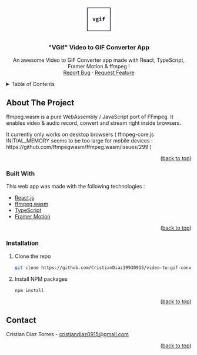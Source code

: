 <!-- PROJECT LOGO -->
<br />
<div align="center">
  <a href="https://github.com/CristianDiaz19930915/video-to-gif-converter-react-app">
    <img src="public/vgif-logo.png" alt="Logo" width="80" height="80">
  </a>

  <h3 align="center">"VGif" Video to GIF Converter App</h3>

  <p align="center">
    An awesome Video to GIF Converter app made with React, TypeScript, Framer Motion & ffmpeg !
    <br />
    <a href="https://github.com/CristianDiaz19930915/video-to-gif-converter-react-app/issues">Report Bug</a>
    ·
    <a href="https://github.com/CristianDiaz19930915/video-to-gif-converter-react-app/issues">Request Feature</a>
  </p>
</div>

<!-- TABLE OF CONTENTS -->
<details>
  <summary>Table of Contents</summary>
  <ol>
    <li>
      <a href="#about-the-project">About The Project</a>
      <ul>
        <li><a href="#built-with">Built With</a></li>
      </ul>
    </li>
    <li>
      <a href="#getting-started">Getting Started</a>
      <ul>
        <li><a href="#prerequisites">Prerequisite</a></li>
        <li><a href="#installation">Installation</a></li>
      </ul>
    </li>
    <li><a href="#usage">Usage</a></li>
    <li><a href="#roadmap">Roadmap</a></li>
    <li><a href="#contributing">Contributing</a></li>
    <li><a href="#license">License</a></li>
    <li><a href="#contact">Contact</a></li>
    <li><a href="#acknowledgments">Acknowledgments</a></li>
  </ol>
</details>

<!-- ABOUT THE PROJECT -->

## About The Project

ffmpeg.wasm is a pure WebAssembly / JavaScript port of FFmpeg. It enables video & audio record, convert and stream right inside browsers.

  <p align="left">It currently only works on desktop browsers ( ffmpeg-core.js INITIAL_MEMORY seems to be too large for mobile devices :          https://github.com/ffmpegwasm/ffmpeg.wasm/issues/299 )</p>

<p align="right">(<a href="#top">back to top</a>)</p>

### Built With

This web app was made with the following technologies :

- [React.js](https://reactjs.org/)
- [ffmpeg.wasm](https://github.com/ffmpegwasm/ffmpeg.wasm)
- [TypeScript](https://www.typescriptlang.org/)
- [Framer Motion](https://www.framer.com/motion/)

<p align="right">(<a href="#top">back to top</a>)</p>

<!-- GETTING STARTED -->

### Installation

1. Clone the repo
   ```sh
   git clone https://github.com/CristianDiaz19930915/video-to-gif-converter-react-app.git
   ```
2. Install NPM packages
   ```sh
   npm install
   ```

<p align="right">(<a href="#top">back to top</a>)</p>


## Contact

Cristian Diaz Torres - cristiandiaz0915@gmail.com

<p align="right">(<a href="#top">back to top</a>)</p>
